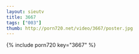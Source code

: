 ```yaml
--- 
layout: sieutv
title: 3667
tags: ["003"]
thumb: http://porn720.net/video/3667/poster.jpg
---
```

{% include porn720 key="3667" %} 
